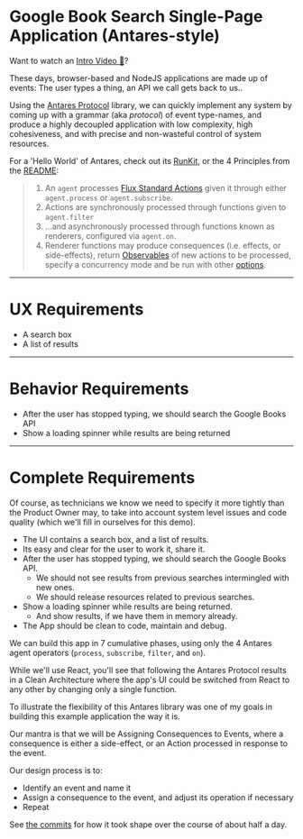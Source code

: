 # Google Book Search Single-Page Application (Antares-style)

Want to watch an [Intro Video 🎥](https://www.youtube.com/watch?v=QQ77KC7czFA&feature=youtu.be)?

These days, browser-based and NodeJS applications are made up of events:
The user types a thing, an API we call gets back to us..

Using the [Antares Protocol](https://npmjs.com/package/antares-protocol) library, we can quickly implement any system
by coming up with a grammar (aka _protocol_) of event type-names, and produce a highly decoupled application with low complexity,
high cohesiveness, and with precise and non-wasteful control of system resources.

For a 'Hello World' of Antares, check out its [RunKit](https://npm.runkit.com/antares-protocol), or the 4 Principles from the [README](https://github.com/deanius/antares):

> 1.  An `agent` processes [Flux Standard Actions](https://github.com/redux-utilities/flux-standard-action) given it through either `agent.process` or `agent.subscribe`.
> 1.  Actions are synchronously processed through functions given to `agent.filter`
> 1.  ...and asynchronously processed through functions known as renderers, configured via `agent.on`.
> 1.  Renderer functions may produce consequences (i.e. effects, or side-effects), return [Observables](https://github.com/tc39/proposal-observable) of new actions to be processed, specify a concurrency mode and be run with other [options](https://deanius.github.io/antares/docs/interfaces/subscriberconfig.html).

---

# UX Requirements

- A search box
- A list of results

---

# Behavior Requirements

- After the user has stopped typing, we should search the Google Books API
- Show a loading spinner while results are being returned

---

# Complete Requirements

Of course, as technicians we know we need to specify it more tightly than
the Product Owner may, to take into account system level issues and code
quality (which we'll fill in ourselves for this demo).

- The UI contains a search box, and a list of results.
- Its easy and clear for the user to work it, share it.
- After the user has stopped typing, we should search the Google Books API.
  - We should not see results from previous searches intermingled with new ones.
  - We should release resources related to previous searches.
- Show a loading spinner while results are being returned.
  - And show results, if we have them in memory already.
- The App should be clean to code, maintain and debug.

We can build this app in 7 cumulative phases, using
only the 4 Antares agent operators (`process`, `subscribe`, `filter`, and `on`).

While we'll use React, you'll see that following the Antares Protocol results in
a Clean Architecture where the app's UI could be switched from React to any other
by changing only a single function.

To illustrate the flexibility of this Antares library was one of my goals in building
this example application the way it is.

Our mantra is that we will be Assigning Consequences to Events, where a consequence
is either a side-effect, or an Action processed in response to the event.

Our design process is to:

- Identify an event and name it
- Assign a consequence to the event, and adjust its operation if necessary
- Repeat

See [the commits](../../commits/master) for how it took shape over the course of about half a day.
